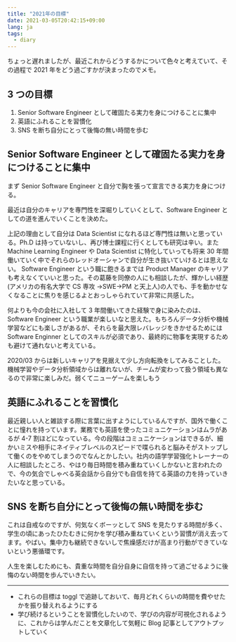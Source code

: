```yaml
---
title: "2021年の目標"
date: 2021-03-05T20:42:15+09:00
lang: ja
tags:
  - diary
---
```


ちょっと遅れましたが、最近これからどうするかについて色々と考えていて、その過程で 2021 年をどう過ごすかが決まったのでメモ。

## 3 つの目標

1. Senior Software Engineer として確固たる実力を身につけることに集中
2. 英語にふれることを習慣化
3. SNS を断ち自分にとって後悔の無い時間を歩む

## Senior Software Engineer として確固たる実力を身につけることに集中

まず Senior Software Engineer と自分で胸を張って宣言できる実力を身につける。

最近は自分のキャリアを専門性を深堀りしていくとして、Software Engineer としての道を進んでいくことを決めた。

上記の理由として自分は Data Scientist になれるほど専門性は無いと思っている。Ph.D は持っていないし、再び博士課程に行くとしても研究は辛い。また Machine Learning Engineer や Data Scientist に特化していっても将来 30 年間働いていく中でそれらのレッドオーシャンで自分が生き抜いていけるとは思えない。
Software Engineer という職に飽きるまでは Product Manager のキャリアも考えなくていいと思った。その葛藤を同僚の人にも相談したが、輝かしい経歴(アメリカの有名大学で CS 専攻 →SWE→PM と天上人)の人でも、手を動かせなくなることに焦りを感じるよとおっしゃられていて非常に共感した。

何よりも今の会社に入社して 3 年間働いてきた経験で身に染みたのは、Software Engineer という職業が楽しいなと思えた。もちろんデータ分析や機械学習などにも楽しさがあるが、それらを最大限レバレッジをきかせるためには Software Enginner としてのスキルが必須であり、最終的に物事を実現するためも避けて通れないと考えている。

2020/03 からは新しいキャリアを見据えて少し方向転換をしてみることした。機械学習やデータ分析領域からは離れないが、チームが変わって扱う領域も異なるので非常に楽しみだ。弱くてニューゲームを楽しもう

## 英語にふれることを習慣化

最近親しい人と雑談する際に言葉に出すようにしているんですが、国外で働くことに憧れを持っています。業務でも英語を使ったコミュニケーションはムラがあるが 4-7 割ほどになっている。今の段階はコミュニケーションはできるが、細かいミスや相手にネイティブレベルのスピードで喋られると脳みそがストップして働くのをやめてしまうのでなんとかしたい。社内の語学学習強化トレーナーの人に相談したところ、やはり毎日時間を積み重ねていくしかないと言われたので、今の気合でしゃべる英会話から自分でも自信を持てる英語の力を持っていきたいなと思っている。

## SNS を断ち自分にとって後悔の無い時間を歩む

これは自戒なのですが、何気なくボーッとして SNS を見たりする時間が多く、学生の頃にあったひたむきに何かを学び積み重ねていくという習慣が消え去ってます。やばい。集中力も継続できないしで焦燥感だけが高まり行動ができていないという悪循環です。

人生を楽しむためにも、貴重な時間を自分自身に自信を持って過ごせるように後悔のない時間を歩んでいきたい。

---

- これらの目標は toggl で追跡しておいて、毎月どれくらいの時間を費やせたかを振り替えれるようにする
- 学び続けるということを習慣化したいので、学びの内容が可視化されるように、これからは学んだことを文章化して気軽に Blog 記事としてアウトプットしていく
